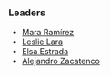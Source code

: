 ### Leaders

* [Mara Ramírez](mailto:mara.ramirez@owasp.org)
* [Leslie Lara](mailto:leslie.lara@owasp.org)
* [Elsa Estrada](mailto:elsa.estrada@owasp.org)
* [Alejandro Zacatenco](mailto:alejandro.zacatenco@owasp.org)
